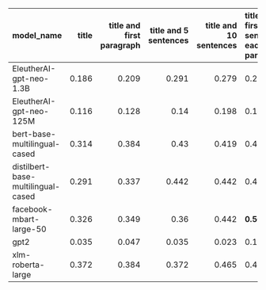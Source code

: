| model_name                         |   title |   title and first paragraph |   title and 5 sentences |   title and 10 sentences | title and first sentence each paragraph   |   raw text |
|:-----------------------------------|--------:|----------------------------:|------------------------:|-------------------------:|:------------------------------------------|-----------:|
| EleutherAI-gpt-neo-1.3B            |   0.186 |                       0.209 |                   0.291 |                    0.279 | 0.267                                     |      0.209 |
| EleutherAI-gpt-neo-125M            |   0.116 |                       0.128 |                   0.14  |                    0.198 | 0.140                                     |      0.093 |
| bert-base-multilingual-cased       |   0.314 |                       0.384 |                   0.43  |                    0.419 | 0.488                                     |      0.407 |
| distilbert-base-multilingual-cased |   0.291 |                       0.337 |                   0.442 |                    0.442 | 0.407                                     |      0.453 |
| facebook-mbart-large-50            |   0.326 |                       0.349 |                   0.36  |                    0.442 | **0.500**                                 |      0.43  |
| gpt2                               |   0.035 |                       0.047 |                   0.035 |                    0.023 | 0.128                                     |      0.105 |
| xlm-roberta-large                  |   0.372 |                       0.384 |                   0.372 |                    0.465 | 0.442                                     |      0.488 |